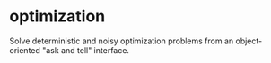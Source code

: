 # optimization
Solve deterministic and noisy optimization problems from an object-oriented "ask and tell" interface.
